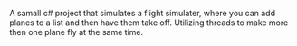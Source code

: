 A samall c# project that simulates a flight simulater, where you can add planes to a list and then have them take off. Utilizing threads to make more then one plane fly at the same time.

